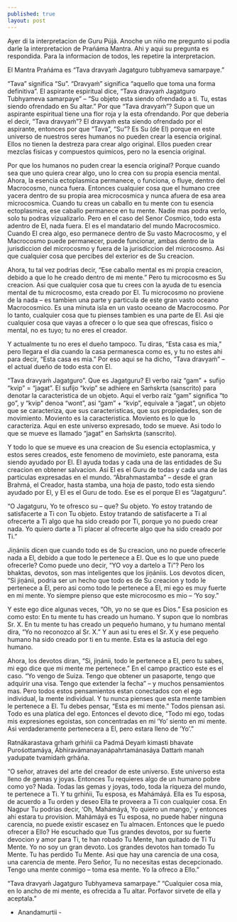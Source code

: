 ```yaml
---
published: true
layout: post
---
```



Ayer di la interpretacion de Guru Pújá. Anoche un niño me pregunto si podia darle la interpretacion de Prańáma Mantra. Ahi y aqui su pregunta es respondida. Para la informacion de todos, les repetire la interpretacion.

El Mantra Prańáma es “Tava dravyaḿ Jagatguro tubhyameva samarpaye.”

“Tava” significa “Su”. “Dravyaḿ” significa “aquello que toma una forma definitiva”. El aspirante espiritual dice, “Tava dravyaḿ Jagatguro Tubhyameva samarpaye” – “Su objeto esta siendo ofrendado a ti. Tu, estas siendo ofrendado en Su altar.” Por que “Tava dravyaḿ”? Supon que un aspirante espiritual tiene una flor roja y la esta ofrendando. Por que deberia el decir, “Tava dravyaḿ”? El dravyaḿ esta siendo ofrendado por el aspirante, entonces por que “Tava”, “Su”? Es Su (de El) porque en este universo de nuestros seres humanos no pueden crear la esencia original. Ellos no tienen la destreza para crear algo original. Ellos pueden crear mezclas fisicas y compuestos quimicos, pero no la esencia original.

Por que los humanos no puden crear la esencia original? Porque cuando sea que uno quiera crear algo, uno lo crea con su propia esencia mental. Ahora, la esencia ectoplasmica permanece, o funciona, o fluye, dentro del Macrocosmo, nunca fuera. Entonces cualquier cosa que el humano cree yacera dentro de su propia area microcosmica y nunca afuera de esa area microcosmica. Cuando tu creas un caballo en tu mente con tu esencia ectoplasmica, ese caballo permanece en tu mente. Nadie mas podra verlo, solo tu podras vizualizarlo. Pero en el caso del Senor Cosmico, todo esta adentro de El, nada fuera. El es el mandatario del mundo Macrocosmico. Cuando El crea algo, eso permanece dentro de Su vasto Macrocosmo, y el Macrocosmo puede permanecer, puede funcionar, ambas dentro de la jurisdiccion del microcosmo y fuera de la jurisdiccion del microcosmo. Asi que cualquier cosa que percibes del exterior es de Su creacion.

Ahora, tu tal vez podrias decir, “Ese caballo mental es mi propia creacion, debido a que lo he creado dentro de mi mente.” Pero tu microcosmo es Su creacion. Asi que cualquier cosa que tu crees con la ayuda de tu esencia mental de tu microcosmo, esta creado por El. Tu microcosmo no proviene de la nada – es tambien una parte y particula de este gran vasto oceano Macrocosmico. Es una minuta isla en un vasto oceano de Macrocosmo. Por lo tanto, cualquier cosa que tu pienses tambien es una parte de El. Asi qie cualquier cosa que vayas a ofrecer o lo que sea que ofrescas, fisico o mental, no es tuyo; tu no eres el creador.

Y actualmente tu no eres el dueño tampoco. Tu diras, “Esta casa es mia,” pero llegara el dia cuando la casa permanesca como es, y tu no estes ahi para decir, “Esta casa es mia.” Por eso aqui se ha dicho, “Tava dravyaḿ” – el actual dueño de todo esta con El.

“Tava dravyaḿ Jagatguro”. Que es Jagatguru? El verbo raiz “gam” + sufijo “kvip” = “jagat”. El sufijo “kvip” se adhiere en Saḿskrta (sanscrito) para denotar la caracteristica de un objeto. Aqui el verbo raiz  “gam” significa “to go”, y “kvip” denoa “wont”, asi “gam” + “kvip”, equivale a “jagat”, un objeto que se caracteriza, que sus caracteristicas, que sus propiedades, son de movimiento. Moviento es la caracteristica. Moviento es lo que lo caracteriza. Aqui en este universo expresado, todo se mueve. Asi todo lo que se mueve es llamado “jagat” en Saḿskrta (sanscrito).

Y todo lo que se mueve es una creacion de Su esencia ectoplasmica, y estos seres creados, este fenomeno de movimieto, este panorama, esta siendo ayudado por El. El ayuda todas y cada una de las entidades de Su creacion en obtener salvacion. Asi El es el Guru de todas y cada una de las particulas expresadas en el mundo. “Ábrahmastamba” – desde el gran Brahmá, el Creador, hasta stamba, una hoja de pasto, todo esta siendo ayudado por El, y El es el Guru de todo. Ese es el porque El es “Jagatguru”.

“O Jagatguru, Yo te ofresco su – que? Su objeto. Yo estoy tratando de satisfacerte a Ti con Tu objeto. Estoy tratando de satisfacerte a Ti al ofrecerte a Ti algo que ha sido creado por Ti,  porque yo no puedo crear nada. Yo quiero darte a Ti placer al ofrecerte algo que ha sido creado por Ti.”

Jiṋániis dicen que cuando todo es de Su creacion, uno no puede ofrecerle nada a El, debido a que todo le pertenece a El. Que es lo que uno puede ofrecerle? Como puede uno decir, “YO voy a dartelo a Ti”? Pero los bhaktas, devotos, son mas inteligentes que los jiṋániis. Los devotos dicen, “Si jiṋánii, podria ser un hecho que todo es de Su creacion y todo le pertenece a El, pero asi como todo le pertenece a El, mi ego es muy fuerte en mi mente. Yo siempre pienso que este microcosmo es mio – ‘Yo soy.”

Y este ego dice algunas veces, “Oh, yo no se que es Dios.” Esa posicion es como esto: En tu mente tu has creado un humano. Y supon que lo nombras Sr. X. En tu mente tu has creado un pequeño humano, y tu humano mental dira, “Yo no reconozco al Sr. X.” Y aun asi tu eres el  Sr. X y ese pequeño humano ha sido creado por ti en tu mente. Esta es la astucia del ego humano.

Ahora, los devotos diran, “Si, jiṋánii, todo le pertenece a El, pero tu sabes, mi ego dice que mi mente me pertenece.” En el campo practico este es el caso. “Yo vengo de Suiza. Tengo que obtener un pasaporte, tengo que adquirir una visa. Tengo que extender la fecha” – y muchos pensamientos mas. Pero todos estos pensamientos estan conectados con el ego individual, la mente individual. Y tu nunca pienses que esta mente tambien le pertenece a El. Tu debes pensar, “Esta es mi mente.” Todos piensan asi. Todo es una platica del ego. Entonces el devoto dice, “Todo mi ego, todas mis expresiones egoistas, son concentradas en mi ‘Yo’ siento en mi mente. Asi verdaderamente pertenecera a El, pero estara lleno de  ‘Yo’.”

Ratnákarastava grhaḿ grhińii ca Padmá
Deyaḿ kimasti bhavate Purośottamáya,
Ábhiravámanayanápahrtamánasáya
Dattaḿ manah yadupate tvamidaḿ grháńa.

“O señor, atraves del arte del creador de este universo. Este universo esta lleno de gemas y joyas. Entonces Tu requieres algo de un humano pobre como yo? Nada. Todas las gemas y joyas, todo, toda la riqueza del mundo, te pertenece a Ti. Y tu grhińii, Tu esposa, es Mahámáyá. Ella es Tu esposa, de acuerdo a Tu orden y deseo Ella te proveera a Ti con cualquier cosa. En Nagpur Tu podrias decir, ‘Oh, Mahámáyá, Yo quiero un mango,’ y entonces ahi estara tu provision. Mahámáyá es Tu esposa, no puede haber ninguna carencia, no puede existir escasez en Tu almacen. Entonces que le puedo ofrecer a Ello? He escuchado que Tus grandes devotos, por su fuerte devocion y amor para Ti, te han robado Tu Mente, han quitado de Ti Tu Mente. Yo no soy un gran devoto. Los grandes devotos han tomado Tu Mente. Tu has perdido Tu Mente. Asi que hay una carencia de una cosa, una carencia de mente. Pero Señor, Tu no necesitas estas decepcionado. Tengo una mente conmigo – toma esa mente. Yo la ofreco a Ello.”

“Tava dravyaḿ Jagatguro Tubhyameva samarpaye.” “Cualquier cosa mia, en lo ancho de mi mente, es ofrecida a Tu altar. Porfavor sirvete de ella y aceptala.”

- Anandamurtii -
